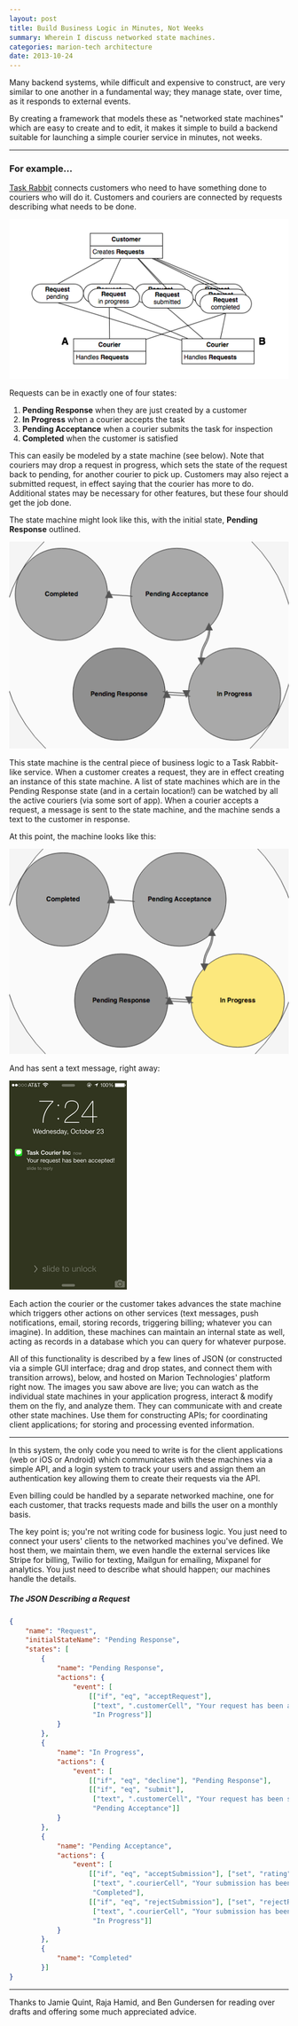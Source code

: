 ```yaml
---
layout: post
title: Build Business Logic in Minutes, Not Weeks
summary: Wherein I discuss networked state machines.
categories: marion-tech architecture
date: 2013-10-24
---
```


Many backend systems, while difficult and expensive to construct, are very similar to one another in a fundamental way; they manage state, over time, as it responds to external events.

By creating a framework that models these as "networked state machines" which are easy to create and to edit, it makes it simple to build a backend suitable for launching a simple courier service in minutes, not weeks.


---

### For example… 

[Task Rabbit](https://www.taskrabbit.com/) connects customers who need to have something done to couriers who will do it. Customers and couriers are connected by requests describing what needs to be done.

![architecture](/images/task-rabbit-arch.png)

Requests can be in exactly one of four states:

1. **Pending Response** when they are just created by a customer
2. **In Progress** when a courier accepts the task
3. **Pending Acceptance** when a courier submits the task for inspection
4. **Completed** when the customer is satisfied

This can easily be modeled by a state machine (see below). Note that couriers may drop a request in progress, which sets the state of the request back to pending, for another courier to pick up. Customers may also reject a submitted request, in effect saying that the courier has more to do. Additional states may be necessary for other features, but these four should get the job done.

The state machine might look like this, with the initial state, **Pending Response** outlined.

![request state machine](/images/request-fsm.png)

This state machine is the central piece of business logic to a Task Rabbit-like service. When a customer creates a request, they are in effect creating an instance of this state machine. A list of state machines which are in the Pending Response state (and in a certain location!) can be watched by all the active couriers (via some sort of app). When a courier accepts a request, a message is sent to the state machine, and the machine sends a text to the customer in response.

At this point, the machine looks like this:

![request accepted](/images/request-fsm-instance.png)

And has sent a text message, right away:

![request accepted text](/images/request-confirmed-text-message-ss.png)

Each action the courier or the customer takes advances the state machine which triggers other actions on other services (text messages, push notifications, email, storing records, triggering billing; whatever you can imagine). In addition, these machines can maintain an internal state as well, acting as records in a database which you can query for whatever purpose.

All of this functionality is described by a few lines of JSON (or constructed via a simple GUI interface; drag and drop states, and connect them with transition arrows), below, and hosted on Marion Technologies' platform right now. The images you saw above are live; you can watch as the individual state machines in your application progress,  interact & modify them on the fly, and analyze them. They can communicate with and create other state machines. Use them for constructing APIs; for coordinating client applications; for storing and processing evented information.

---

In this system, the only code you need to write is for the client applications (web or iOS or Android) which communicates with these machines via a simple API, and a login system to track your users and assign them an authentication key allowing them to create their requests via the API.

Even billing could be handled by a separate networked machine, one for each customer, that tracks requests made and bills the user on a monthly basis.

The key point is; you're not writing code for business logic. You just need to connect your users' clients to the networked machines you've defined. We host them, we maintain them, we even handle the external services like Stripe for billing, Twilio for texting, Mailgun for emailing, Mixpanel for analytics. You just need to describe what should happen; our machines handle the details.


##### The JSON Describing a Request

```json
{
    "name": "Request",
    "initialStateName": "Pending Response",
    "states": [
        {
            "name": "Pending Response",
            "actions": {
                "event": [
                    [["if", "eq", "acceptRequest"],
                     ["text", ".customerCell", "Your request has been accepted!"],
                     "In Progress"]]
            }
        },
        {
            "name": "In Progress",
            "actions": {
                "event": [
                    [["if", "eq", "decline"], "Pending Response"],
                    [["if", "eq", "submit"],
                     ["text", ".customerCell", "Your request has been submitted!"],
                     "Pending Acceptance"]]
            }
        },
        {
            "name": "Pending Acceptance",
            "actions": {
                "event": [
                    [["if", "eq", "acceptSubmission"], ["set", "rating", "..rating"],
                     ["text", ".courierCell", "Your submission has been accepted"],
                     "Completed"],
                    [["if", "eq", "rejectSubmission"], ["set", "rejectReason", "..reason"],
                     ["text", ".courierCell", "Your submission has been rejected"],
                     "In Progress"]]
            }
        },
        {
            "name": "Completed"
        }]
}
```

---

Thanks to Jamie Quint, Raja Hamid, and Ben Gundersen for reading over drafts and offering some much appreciated advice.
